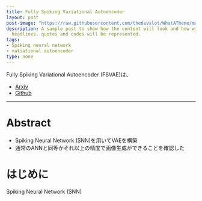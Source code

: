 ```yaml
---
title: Fully Spiking Variational Autoencoder
layout: post
post-image: "https://raw.githubusercontent.com/thedevslot/WhatATheme/master/assets/images/SamplePost.png?token=AHMQUEPC4IFADOF5VG4QVN26Z64GG"
description: A sample post to show how the content will look and how will different
  headlines, quotes and codes will be represented.
tags:
- Spiking neural network
- vatiational autoencoder
type: none
---
```


Fully Spiking Variational Autoencoder (FSVAE)は、
* [Arxiv](https://arxiv.org/abs/2110.00375)
* [Github](https://github.com/kamata1729/FullySpikingVAE)

---

# Abstract
- Spiking Neural Network (SNN)を用いてVAEを構築
- 通常のANNと同等かそれ以上の精度で画像生成ができることを確認した


# はじめに
Spiking Neural Network (SNN) 
